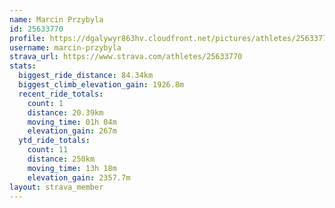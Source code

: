 ```yaml
---
name: Marcin Przybyla
id: 25633770
profile: https://dgalywyr863hv.cloudfront.net/pictures/athletes/25633770/12947173/2/large.jpg
username: marcin-przybyla
strava_url: https://www.strava.com/athletes/25633770
stats:
  biggest_ride_distance: 84.34km
  biggest_climb_elevation_gain: 1926.8m
  recent_ride_totals:
    count: 1
    distance: 20.39km
    moving_time: 01h 04m
    elevation_gain: 267m
  ytd_ride_totals:
    count: 11
    distance: 250km
    moving_time: 13h 18m
    elevation_gain: 2357.7m
layout: strava_member
--- 
```

